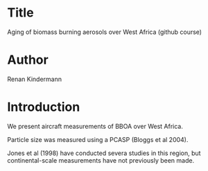 # Title 
Aging of biomass burning aerosols over West Africa (github course)

# Author
Renan Kindermann

# Introduction
We present aircraft measurements of BBOA over West Africa.

Particle size was measured using a PCASP (Bloggs et al 2004).

Jones et al (1998) have conducted severa studies in this region, but continental-scale measurements have not previously been made.
